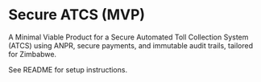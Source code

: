 # Secure ATCS (MVP)

A Minimal Viable Product for a Secure Automated Toll Collection System (ATCS) using ANPR, secure payments, and immutable audit trails, tailored for Zimbabwe.

See README for setup instructions.
